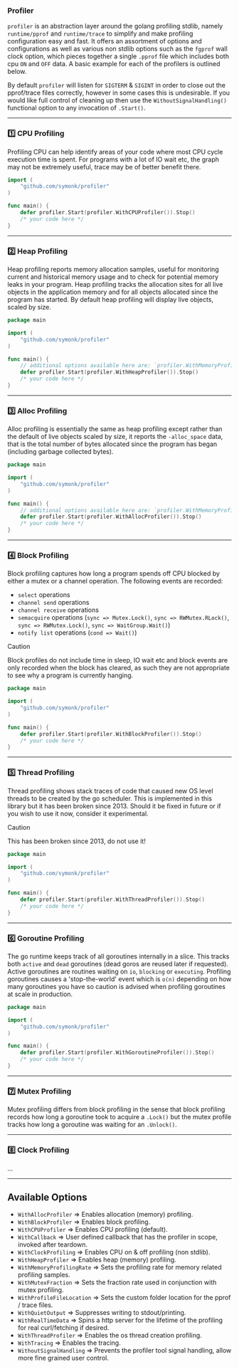 ### Profiler 

`profiler` is an abstraction layer around the golang profiling stdlib, namely `runtime/pprof`
and `runtime/trace` to simplify and make profiling configuration easy and fast.  It offers an
assortment of options and configurations as well as various non stdlib options such as the `fgprof`
wall clock option, which pieces together a single `.pprof` file which includes both cpu `ON` and `OFF`
data.  A basic example for each of the profilers is outlined below.

By default `profiler` will listen for `SIGTERM` & `SIGINT` in order to close out the pprof/trace files
correctly, however in some cases this is undesirable.  If you would like full control of cleaning up
then use the `WithoutSignalHandling()` functional option to any invocation of `.Start()`.

-----

### :one: CPU Profiling

Profiling CPU can help identify areas of your code where most CPU cycle execution time is spent.  For
programs with a lot of IO wait etc, the graph may not be extremely useful, trace may be of
better benefit there.

```go
import (
    "github.com/symonk/profiler"
)

func main() {
    defer profiler.Start(profiler.WithCPUProfiler()).Stop()
    /* your code here */
}
```

-----

### :two: Heap Profiling 

Heap profiling reports memory allocation samples, useful for monitoring current and historical memory
usage and to check for potential memory leaks in your program.  Heap profiling tracks the allocation
sites for all live objects in the application memory and for all objects allocated since the program
has started.  By default heap profiling will display live objects, scaled by size.

```go
package main

import (
    "github.com/symonk/profiler"
)

func main() {
    // additional options available here are: `profiler.WithMemoryProfileRate(...)`
    defer profiler.Start(profiler.WithHeapProfiler()).Stop()
    /* your code here */
}
```

-----


### :three: Alloc Profiling

Alloc profiling is essentially the same as heap profiling except rather than the default of live objects
scaled by size, it reports the `-alloc_space` data, that is the total number of bytes allocated since the
program has began (including garbage collected bytes).

```go
package main

import (
    "github.com/symonk/profiler"
)

func main() {
    // additional options available here are: `profiler.WithMemoryProfileRate(...)`
    defer profiler.Start(profiler.WithAllocProfiler()).Stop()
    /* your code here */
}
```

------

### :four: Block Profiling

Block profiling captures how long a program spends off CPU blocked by either a mutex or a channel
operation.  The following events are recorded:

 * `select` operations
 * `channel send` operations
 * `channel receive` operations
 * `semacquire` operations (`sync => Mutex.Lock()`, `sync => RWMutex.RLock()`, `sync => RWMutex.Lock()`, `sync => WaitGroup.Wait()`)
 * `notify list` operations (`cond => Wait()`)

> [!CAUTION]
> Block profiles do not include time in sleep, IO wait etc and block events are only recorded 
> when the block has cleared, as such they are not appropriate to see why a program is currently hanging.

```go
package main

import (
    "github.com/symonk/profiler"    
)

func main() {
    defer profiler.Start(profiler.WithBlockProfiler()).Stop()
    /* your code here */
}
```


-----

### :five: Thread Profiling

Thread profiling shows stack traces of code that caused new OS level threads to be created by the
go scheduler.  This is implemented in this library but it has been broken since 2013.
Should it be fixed in future or if you wish to use it now, consider it experimental.

> [!CAUTION]
> This has been broken since 2013, do not use it!

```go
package main

import (
    "github.com/symonk/profiler"
)

func main() {
    defer profiler.Start(profiler.WithThreadProfiler()).Stop()
    /* your code here */
}
```

-----

### :six: Goroutine Profiling

The go runtime keeps track of all goroutines internally in a slice.  This tracks both `active` and 
`dead` goroutines (dead goros are reused later if requested).  Active goroutines are routines waiting
on `io`, `blocking` or `executing`.  Profiling goroutines causes a 'stop-the-world' event which is
`o(n)` depending on how many goroutines you have so caution is advised when profiling goroutines
at scale in production.

```go
package main

import (
    "github.com/symonk/profiler"
)

func main() {
    defer profiler.Start(profiler.WithGoroutineProfiler()).Stop()
    /* your code here */
}

```

-----

### :seven: Mutex Profiling

Mutex profiling differs from block profiling in the sense that block profiling records how long 
a goroutine took to acquire a `.Lock()` but the mutex profile tracks how long a goroutine was
waiting for an `.Unlock()`.

-----

### :eight: Clock Profiling

...

-----


## Available Options

* `WithAllocProfiler` => Enables allocation (memory) profiling.
* `WithBlockProfiler` => Enables block profiling.
* `WithCPUProfiler` => Enables CPU profiling (default).
* `WithCallback` => User defined callback that has the profiler in scope, invoked after teardown.
* `WithClockProfiling` => Enables CPU on & off profiling (non stdlib).
* `WithHeapProfiler` =>  Enables heap (memory) profiling.
* `WithMemoryProfilingRate` => Sets the profiling rate for memory related profiling samples.
* `WithMutexFraction` => Sets the fraction rate used in conjunction with mutex profiling.
* `WithProfileFileLocation` => Sets the custom folder location for the pprof / trace files. 
* `WithQuietOutput` => Suppresses writing to stdout/printing.
* `WithRealTimeData` => Spins a http server for the lifetime of the profiling for real curl/fetching if desired.
* `WithThreadProfiler` => Enables the os thread creation profiling.
* `WithTracing` => Enables the tracing.
* `WithoutSignalHandling` => Prevents the profiler tool signal handling, allow more fine grained user control.

